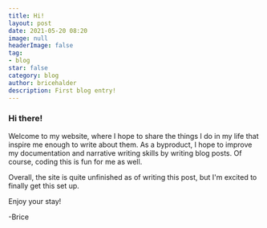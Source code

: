 ```yaml
---
title: Hi!
layout: post
date: 2021-05-20 08:20
image: null
headerImage: false
tag:
- blog
star: false
category: blog
author: bricehalder
description: First blog entry!
---
```


### Hi there!

Welcome to my website, where I hope to share the things I do in my life that inspire me enough to write about them. As a byproduct, I hope to improve my documentation and narrative writing skills by writing blog posts. Of course, coding this is fun for me as well. 

Overall, the site is quite unfinished as of writing this post, but I'm excited to finally get this set up.

Enjoy your stay!

-Brice
